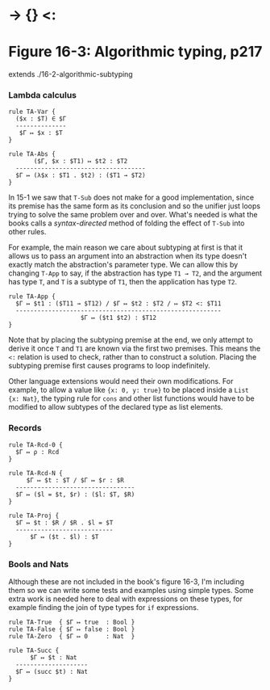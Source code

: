 # → {} <:
# Figure 16-3: Algorithmic typing, p217

extends ./16-2-algorithmic-subtyping

### Lambda calculus

    rule TA-Var {
      ($x : $T) ∈ $Γ
      --------------
       $Γ ↦ $x : $T
    }

    rule TA-Abs {
           ($Γ, $x : $T1) ↦ $t2 : $T2
      ------------------------------------
      $Γ ↦ (λ$x : $T1 . $t2) : ($T1 → $T2)
    }

In 15-1 we saw that `T-Sub` does not make for a good implementation, since its
premise has the same form as its conclusion and so the unifier just loops trying
to solve the same problem over and over. What's needed is what the books calls a
*syntax-directed* method of folding the effect of `T-Sub` into other rules.

For example, the main reason we care about subtyping at first is that it allows
us to pass an argument into an abstraction when its type doesn't exactly match
the abstraction's parameter type. We can allow this by changing `T-App` to say,
if the abstraction has type `T1 → T2`, and the argument has type `T`, and `T` is
a subtype of `T1`, then the application has type `T2`.

    rule TA-App {
      $Γ ↦ $t1 : ($T11 → $T12) / $Γ ↦ $t2 : $T2 / ↦ $T2 <: $T11
      ---------------------------------------------------------
                        $Γ ↦ ($t1 $t2) : $T12
    }

Note that by placing the subtyping premise at the end, we only attempt to derive
it once `T` and `T1` are known via the first two premises. This means the `<:`
relation is used to check, rather than to construct a solution. Placing the
subtyping premise first causes programs to loop indefinitely.

Other language extensions would need their own modifications. For example, to
allow a value like `{x: 0, y: true}` to be placed inside a `List {x: Nat}`, the
typing rule for `cons` and other list functions would have to be modified to
allow subtypes of the declared type as list elements.

### Records

    rule TA-Rcd-0 {
      $Γ ↦ ρ : Rcd
    }

    rule TA-Rcd-N {
         $Γ ↦ $t : $T / $Γ ↦ $r : $R
      ---------------------------------
      $Γ ↦ ($l = $t, $r) : ($l: $T, $R)
    }

    rule TA-Proj {
      $Γ ↦ $t : $R / $R . $l = $T
      ---------------------------
          $Γ ↦ ($t . $l) : $T
    }

### Bools and Nats

Although these are not included in the book's figure 16-3, I'm including them so
we can write some tests and examples using simple types. Some extra work is
needed here to deal with expressions on these types, for example finding the
join of type types for `if` expressions.

    rule TA-True  { $Γ ↦ true  : Bool }
    rule TA-False { $Γ ↦ false : Bool }
    rule TA-Zero  { $Γ ↦ 0     : Nat  }

    rule TA-Succ {
          $Γ ↦ $t : Nat
      --------------------
      $Γ ↦ (succ $t) : Nat
    }
